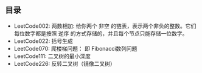 ## 目录
- LeetCode002: 两数相加: 给你两个 非空 的链表，表示两个非负的整数。它们每位数字都是按照 逆序 的方式存储的，并且每个节点只能存储一位数字。
- LeetCode022: 括号生成
- LeetCode070: 爬楼梯问题：   即 Fibonacci数列问题
- LeetCode111: 二叉树的最小深度
- LeetCode226: 反转二叉树（镜像二叉树）
